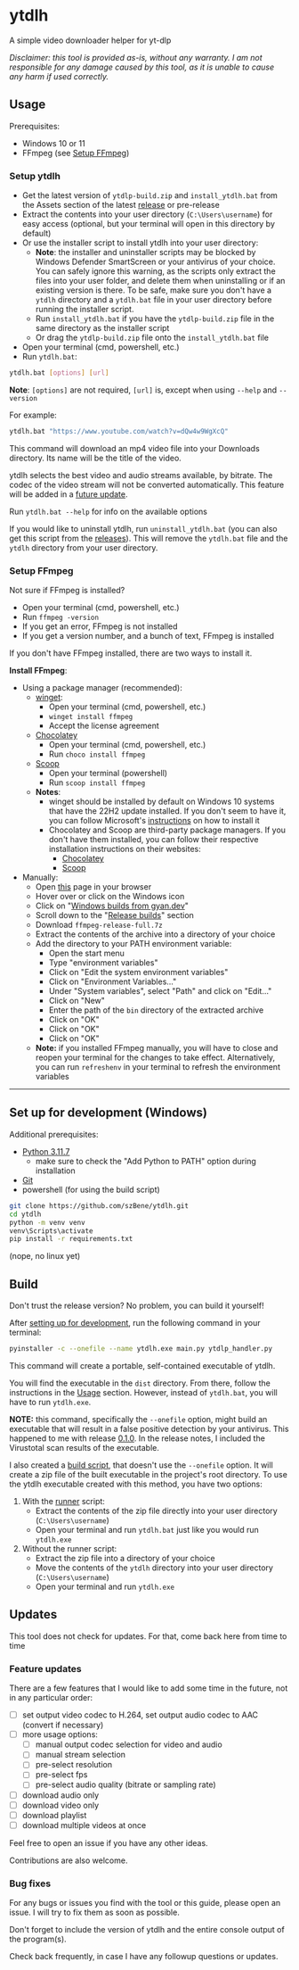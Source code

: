 # ytdlh

A simple video downloader helper for yt-dlp

_Disclaimer: this tool is provided as-is, without any warranty. I am not responsible for any damage caused by this
tool, as it is unable to cause any harm if used correctly._

## Usage

Prerequisites:

- Windows 10 or 11
- FFmpeg (see [Setup FFmpeg](#setup-ffmpeg))

### Setup ytdlh

- Get the latest version of `ytdlp-build.zip` and `install_ytdlh.bat` from the Assets section of the latest
  [release](https://github.com/szBene/ytdlh/releases) or pre-release
- Extract the contents into your user directory (`C:\Users\username`) for easy access (optional, but your terminal will
  open in this directory by default)
- Or use the installer script to install ytdlh into your user directory:
    - **Note**: the installer and uninstaller scripts may be blocked by Windows Defender SmartScreen or your
      antivirus of your choice. You can safely ignore this warning, as the scripts only extract the files into your
      user folder, and delete them when uninstalling or if an existing version is there. To be safe, make sure you
      don't have a `ytdlh` directory and a `ytdlh.bat` file in your user directory before running the installer script.
    - Run `install_ytdlh.bat` if you have the `ytdlp-build.zip` file in the same directory as the installer script
    - Or drag the `ytdlp-build.zip` file onto the `install_ytdlh.bat` file
- Open your terminal (cmd, powershell, etc.)
- Run `ytdlh.bat`:

```bash
ytdlh.bat [options] [url]
```

**Note**: `[options]` are not required, `[url]` is, except when using `--help` and `--version`

For example:

```bash
ytdlh.bat "https://www.youtube.com/watch?v=dQw4w9WgXcQ"
```

This command will download an mp4 video file into your Downloads directory. Its name will be the title of
the video.

ytdlh selects the best video and audio streams available, by bitrate. The codec of the video stream will
not be converted automatically. This feature will be added in a [future update](#feature-updates).

Run `ytdlh.bat --help` for info on the available options

If you would like to uninstall ytdlh, run `uninstall_ytdlh.bat` (you can also get this script from
the [releases](https://github.com/szBene/ytdlh/releases)). This will remove the `ytdlh.bat` file and the `ytdlh`
directory from your user directory.

### Setup FFmpeg

Not sure if FFmpeg is installed?

- Open your terminal (cmd, powershell, etc.)
- Run `ffmpeg -version`
- If you get an error, FFmpeg is not installed
- If you get a version number, and a bunch of text, FFmpeg is installed

If you don't have FFmpeg installed, there are two ways to install it.

**Install FFmpeg**:

- Using a package manager (recommended):
    - [winget](https://docs.microsoft.com/en-us/windows/package-manager/winget/):
        - Open your terminal (cmd, powershell, etc.)
        - `winget install ffmpeg`
        - Accept the license agreement
    - [Chocolatey](https://chocolatey.org/install)
        - Open your terminal (cmd, powershell, etc.)
        - Run `choco install ffmpeg`
    - [Scoop](https://scoop.sh/)
        - Open your terminal (powershell)
        - Run `scoop install ffmpeg`
    - **Notes**:
        - winget should be installed by default on Windows 10 systems that have the 22H2 update installed. If you don't
          seem to have it, you can follow
          Microsoft's [instructions](https://learn.microsoft.com/en-us/windows/package-manager/winget/#install-winget)
          on how to install it
        - Chocolatey and Scoop are third-party package managers. If you don't have them installed, you can follow their
          respective installation instructions on their websites:
            - [Chocolatey](https://chocolatey.org/install)
            - [Scoop](https://github.com/ScoopInstaller/Install?tab=readme-ov-file#installation)
- Manually:
    - Open [this](https://ffmpeg.org/download.html) page in your browser
    - Hover over or click on the Windows icon
    - Click on "[Windows builds from gyan.dev](https://www.gyan.dev/ffmpeg/builds/)"
    - Scroll down to the "[Release builds](https://www.gyan.dev/ffmpeg/builds/#release-builds)" section
    - Download `ffmpeg-release-full.7z`
    - Extract the contents of the archive into a directory of your choice
    - Add the directory to your PATH environment variable:
        - Open the start menu
        - Type "environment variables"
        - Click on "Edit the system environment variables"
        - Click on "Environment Variables..."
        - Under "System variables", select "Path" and click on "Edit..."
        - Click on "New"
        - Enter the path of the `bin` directory of the extracted archive
        - Click on "OK"
        - Click on "OK"
        - Click on "OK"
    - **Note:** if you installed FFmpeg manually, you will have to close and reopen your terminal for the changes to
      take effect. Alternatively, you can run `refreshenv` in your terminal to refresh the environment variables

___

## Set up for development (Windows)

Additional prerequisites:

- [Python 3.11.7](https://www.python.org/downloads/release/python-3117/)
    - make sure to check the "Add Python to PATH" option during installation
- [Git](https://git-scm.com/downloads)
- powershell (for using the build script)

```bash
git clone https://github.com/szBene/ytdlh.git
cd ytdlh
python -m venv venv
venv\Scripts\activate
pip install -r requirements.txt
```

(nope, no linux yet)

## Build

Don't trust the release version? No problem, you can build it yourself!

After [setting up for development](#set-up-for-development-windows), run the following command in your terminal:

```bash
pyinstaller -c --onefile --name ytdlh.exe main.py ytdlp_handler.py
```

This command will create a portable, self-contained executable of ytdlh.

You will find the executable in the `dist` directory. From there, follow the instructions in the [Usage](#usage)
section. However, instead of `ytdlh.bat`, you will have to run `ytdlh.exe`.

**NOTE:** this command, specifically the `--onefile` option, might build an executable that will result in a false
positive detection by your antivirus.
This happened to me with release [0.1.0](https://github.com/szBene/ytdlh/releases/tag/ytdlh-beta-0.1). In the
release notes, I included the Virustotal scan results of the executable.

I also created a [build script](build.bat), that doesn't use the `--onefile` option. It will create a zip file of the
built executable in the project's root directory. To use the ytdlh executable created with this method, you have two
options:

1. With the [runner](ytdlh.bat) script:
    - Extract the contents of the zip file directly into your user directory (`C:\Users\username`)
    - Open your terminal and run `ytdlh.bat` just like you would run `ytdlh.exe`
2. Without the runner script:
    - Extract the zip file into a directory of your choice
    - Move the contents of the `ytdlh` directory into your user directory (`C:\Users\username`)
    - Open your terminal and run `ytdlh.exe`

## Updates

This tool does not check for updates. For that, come back here from time to time

### Feature updates

There are a few features that I would like to add some time in the future, not in any particular order:

- [ ] set output video codec to H.264, set output audio codec to AAC (convert if necessary)
- [ ] more usage options:
    - [ ] manual output codec selection for video and audio
    - [ ] manual stream selection
    - [ ] pre-select resolution
    - [ ] pre-select fps
    - [ ] pre-select audio quality (bitrate or sampling rate)
- [ ] download audio only
- [ ] download video only
- [ ] download playlist
- [ ] download multiple videos at once

Feel free to open an issue if you have any other ideas.

Contributions are also welcome.

### Bug fixes

For any bugs or issues you find with the tool or this guide, please open an issue. I will try to fix them as soon as
possible.

Don't forget to include the version of ytdlh and the entire console output of the program(s).

Check back frequently, in case I have any followup questions or updates.
